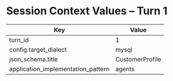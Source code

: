 # Session Context Values – Turn 1

| Key | Value |
| --- | ----- |
| turn_id | 1 |
| config.target_dialect | mysql |
| json_schema.title | CustomerProfile |
| application_implementation_pattern | agents |
